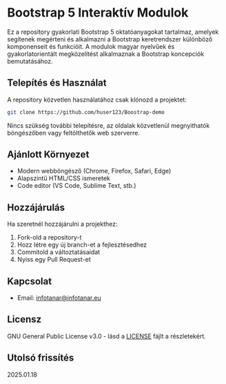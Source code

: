 # Bootstrap 5 Interaktív Modulok

Ez a repository gyakorlati Bootstrap 5 oktatóanyagokat tartalmaz, amelyek segítenek megérteni és alkalmazni a Bootstrap keretrendszer különböző komponenseit és funkcióit. A modulok magyar nyelvűek és gyakorlatorientált megközelítést alkalmaznak a Bootstrap koncepciók bemutatásához.



## Telepítés és Használat

A repository közvetlen használatához csak klónozd a projektet:

```bash
git clone https://github.com/huser123/Boostrap-demo
```

Nincs szükség további telepítésre, az oldalak közvetlenül megnyithatók böngészőben vagy feltölthetők web szerverre.

## Ajánlott Környezet

- Modern webböngésző (Chrome, Firefox, Safari, Edge)
- Alapszintű HTML/CSS ismeretek
- Code editor (VS Code, Sublime Text, stb.)

## Hozzájárulás

Ha szeretnél hozzájárulni a projekthez:

1. Fork-old a repository-t
2. Hozz létre egy új branch-et a fejlesztésedhez
3. Commitold a változtatásaidat
4. Nyiss egy Pull Request-et

## Kapcsolat

- Email: infotanar@infotanar.eu

## Licensz

GNU General Public License v3.0 - lásd a [LICENSE](LICENSE) fájlt a részletekért.

## Utolsó frissítés

2025.01.18
